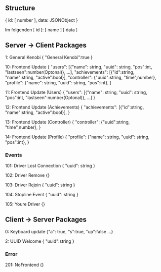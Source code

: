 ## Structure

{
    id: [ number ],
    data: JSONObject 
}

Im folgenden
[ id ]: [ name ]
[ data ]


## Server -> Client Packages

1: General Kenobi
{
    "General Kenobi":true
}

10: Frontend Update
{
    "users": [{"name": string, "uuid": string, "pos":int, "lastseen":number(Optonal)}, ...],
    "achievements": [{"id":string, "name":string, "active":bool}],
    "controller": {"uuid":string, "time",number},
    "profile": {"name": string, "uuid": string, "pos":int},
}


11: Frontend Update (Users)
{
    "users": [{"name": string, "uuid": string, "pos":int, "lastseen":number(Optonal)}, ...]
}

12: Frontend Update (Achievements)
{
    "achievements": [{"id":string, "name":string, "active":bool}],
}

13: Frontend Update (Controller)
{
    "controller": {"uuid":string, "time",number},
}

14: Frontend Update (Profile)
{
    "profile": {"name": string, "uuid": string, "pos":int},
}

### Events

101: Driver Lost Connection
{
    "uuid": string
}

102: Driver Remove
{}

103: Driver Rejoin
{
    "uuid": string
}

104: Stopline Event
{
    "uuid": string
}

105: Youre Driver
{}

## Client -> Server Packages


0: Keyboard update
{"a": true, "s":true, "up":false ...}

2: UUID Welcome
{
    "uuid":string
}

### Error

201: NoFrontend
{}



